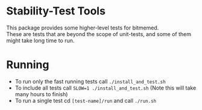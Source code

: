 # Stability-Test Tools
This package provides some higher-level tests for bitmemed.  
These are tests that are beyond the scope of unit-tests, and some of them might take long time to run.

# Running
* To run only the fast running tests call `./install_and_test.sh`
* To include all tests call `SLOW=1 ./install_and_test.sh` (Note this will take many hours to finish)
* To run a single test cd `[test-name]/run` and call `./run.sh` 
